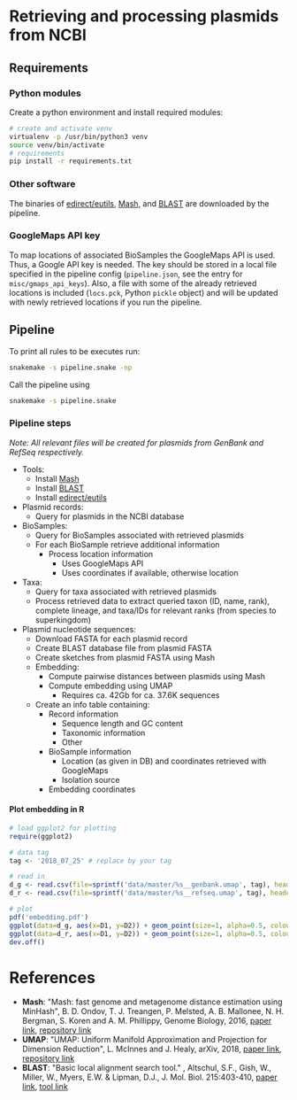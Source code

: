 # Retrieving and processing plasmids from NCBI

## Requirements

### Python modules
Create a python environment and install required modules:

```bash
# create and activate venv
virtualenv -p /usr/bin/python3 venv
source venv/bin/activate
# requirements
pip install -r requirements.txt
```

### Other software

The binaries of [edirect/eutils](https://www.ncbi.nlm.nih.gov/books/NBK179288/), [Mash](https://github.com/marbl/Mash), and [BLAST](https://blast.ncbi.nlm.nih.gov/Blast.cgi) are downloaded by the pipeline.

### GoogleMaps API key

To map locations of associated BioSamples the GoogleMaps API is used.
Thus, a Google API key is needed.
The key should be stored in a local file specified in the pipeline config (`pipeline.json`, see the entry for `misc/gmaps_api_keys`).
Also, a file with some of the already retrieved locations is included (`locs.pck`, Python `pickle` object) and
will be updated with newly retrieved locations if you run the pipeline.

## Pipeline

To print all rules to be executes run:

```bash
snakemake -s pipeline.snake -np
```

Call the pipeline using
```bash
snakemake -s pipeline.snake
```

### Pipeline steps

*Note: All relevant files will be created for plasmids from GenBank and RefSeq respectively.*

- Tools:
    - Install [Mash](https://github.com/marbl/Mash)
    - Install [BLAST](https://blast.ncbi.nlm.nih.gov/Blast.cgi)
    - Install [edirect/eutils](https://www.ncbi.nlm.nih.gov/books/NBK179288/)
- Plasmid records:
    - Query for plasmids in the NCBI database
- BioSamples:
    - Query for BioSamples associated with retrieved plasmids
    - For each BioSample retrieve additional information
        - Process location information
            - Uses GoogleMaps API
            - Uses coordinates if available, otherwise location
- Taxa:
    - Query for taxa associated with retrieved plasmids
    - Process retrieved data to extract queried taxon (ID, name, rank), complete lineage, and taxa/IDs for relevant ranks (from species to superkingdom)
- Plasmid nucleotide sequences:
    - Download FASTA for each plasmid record
    - Create BLAST database file from plasmid FASTA
    - Create sketches from plasmid FASTA using Mash
    - Embedding:
        - Compute pairwise distances between plasmids using Mash
        - Compute embedding using UMAP
            - Requires ca. 42Gb for ca. 37.6K sequences
    - Create an info table containing:
        - Record information
            - Sequence length and GC content
            - Taxonomic information
            - Other
        - BioSample information
            - Location (as given in DB) and coordinates retrieved with GoogleMaps
            - Isolation source
        - Embedding coordinates

#### Plot embedding in R

```R
# load ggplot2 for plotting
require(ggplot2)

# data tag
tag <- '2018_07_25' # replace by your tag

# read in
d_g <- read.csv(file=sprintf('data/master/%s__genbank.umap', tag), header=TRUE, sep='\t')
d_r <- read.csv(file=sprintf('data/master/%s__refseq.umap', tag), header=TRUE, sep='\t')

# plot
pdf('embedding.pdf')
ggplot(data=d_g, aes(x=D1, y=D2)) + geom_point(size=1, alpha=0.5, colour='white', fill='#3399FF', shape=21) + ggtitle('GenBank') + theme_bw()
ggplot(data=d_r, aes(x=D1, y=D2)) + geom_point(size=1, alpha=0.5, colour='white', fill='#3399FF', shape=21) + ggtitle('RefSeq') + theme_bw()
dev.off()
```

# References

- **Mash**: "Mash: fast genome and metagenome distance estimation using MinHash", B. D. Ondov, T. J. Treangen, P. Melsted, A. B. Mallonee, N. H. Bergman, S. Koren and A. M. Phillippy, Genome Biology, 2016, [paper link](https://genomebiology.biomedcentral.com/articles/10.1186/s13059-016-0997-x), [repository link](https://github.com/marbl/Mash)
- **UMAP**: "UMAP: Uniform Manifold Approximation and Projection for Dimension Reduction", L. McInnes and J. Healy, arXiv, 2018,
[paper link](https://arxiv.org/abs/1802.03426), [repository link](https://github.com/lmcinnes/umap)
- **BLAST**: "Basic local alignment search tool." , Altschul, S.F., Gish, W., Miller, W., Myers, E.W. & Lipman, D.J., J. Mol. Biol. 215:403-410, [paper link](https://www.ncbi.nlm.nih.gov/pubmed/2231712?dopt=Citation), [tool link](https://blast.ncbi.nlm.nih.gov/Blast.cgi)
